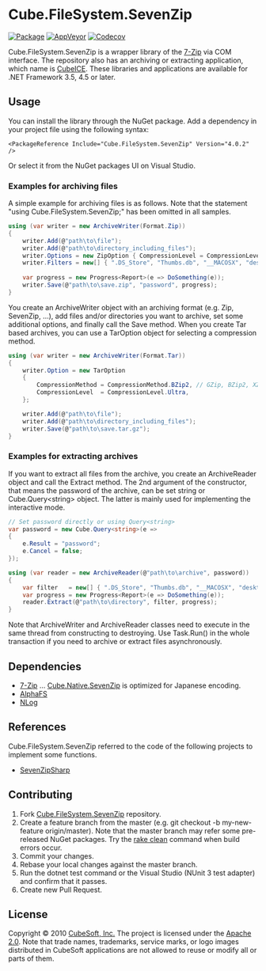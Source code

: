 Cube.FileSystem.SevenZip
====

[![Package](https://badgen.net/nuget/v/cube.filesystem.sevenzip)](https://www.nuget.org/packages/cube.filesystem.sevenzip/)
[![AppVeyor](https://badgen.net/appveyor/ci/clown/cube-filesystem-sevenzip)](https://ci.appveyor.com/project/clown/cube-filesystem-sevenzip)
[![Codecov](https://badgen.net/codecov/c/github/cube-soft/cube.filesystem.sevenzip)](https://codecov.io/gh/cube-soft/cube.filesystem.sevenzip)

Cube.FileSystem.SevenZip is a wrapper library of the [7-Zip](http://www.7-zip.org/) via COM interface.
The repository also has an archiving or extracting application, which name is [CubeICE](https://www.cube-soft.jp/cubeice/).
These libraries and applications are available for .NET Framework 3.5, 4.5 or later.

## Usage

You can install the library through the NuGet package.
Add a dependency in your project file using the following syntax:

    <PackageReference Include="Cube.FileSystem.SevenZip" Version="4.0.2" />

Or select it from the NuGet packages UI on Visual Studio.

### Examples for archiving files

A simple example for archiving files is as follows.
Note that the statement "using Cube.FileSystem.SevenZip;" has been omitted in all samples.

```cs
using (var writer = new ArchiveWriter(Format.Zip))
{
    writer.Add(@"path\to\file");
    writer.Add(@"path\to\directory_including_files");
    writer.Options = new ZipOption { CompressionLevel = CompressionLevel.Ultra };
    writer.Filters = new[] { ".DS_Store", "Thumbs.db", "__MACOSX", "desktop.ini" };
    
    var progress = new Progress<Report>(e => DoSomething(e));
    writer.Save(@"path\to\save.zip", "password", progress);
}
```

You create an ArchiveWriter object with an archiving format (e.g. Zip, SevenZip, ...),
add files and/or directories you want to archive, set some additional options, and finally call the Save method.
When you create Tar based archives, you can use a TarOption object for selecting a compression method.

```cs
using (var writer = new ArchiveWriter(Format.Tar))
{
    writer.Option = new TarOption
    {
        CompressionMethod = CompressionMethod.BZip2, // GZip, BZip2, XZ or Copy
        CompressionLevel  = CompressionLevel.Ultra,
    };

    writer.Add(@"path\to\file");
    writer.Add(@"path\to\directory_including_files");
    writer.Save(@"path\to\save.tar.gz");
}
```

### Examples for extracting archives

If you want to extract all files from the archive, you create an ArchiveReader object
and call the Extract method. The 2nd argument of the constructor, that means the
password of the archive, can be set string or Cube.Query&lt;string&gt; object.
The latter is mainly used for implementing the interactive mode.

```cs
// Set password directly or using Query<string>
var password = new Cube.Query<string>(e =>
{
    e.Result = "password";
    e.Cancel = false;
});

using (var reader = new ArchiveReader(@"path\to\archive", password))
{
    var filter   = new[] { ".DS_Store", "Thumbs.db", "__MACOSX", "desktop.ini" };    
    var progress = new Progress<Report>(e => DoSomething(e));
    reader.Extract(@"path\to\directory", filter, progress);
}
```

Note that ArchiveWriter and ArchiveReader classes need to execute in the same thread from constructing to destroying.
Use Task.Run() in the whole transaction if you need to archive or extract files asynchronously.

## Dependencies

* [7-Zip](https://www.7-zip.org/) ... [Cube.Native.SevenZip](https://github.com/cube-soft/Cube.Native.SevenZip) is optimized for Japanese encoding.
* [AlphaFS](https://alphafs.alphaleonis.com/)
* [NLog](https://nlog-project.org/)

## References

Cube.FileSystem.SevenZip referred to the code of the following projects to implement some functions.

* [SevenZipSharp](https://www.nuget.org/packages/SevenZipSharp/)

## Contributing

1. Fork [Cube.FileSystem.SevenZip](https://github.com/cube-soft/Cube.FileSystem.SevenZip/fork) repository.
2. Create a feature branch from the master (e.g. git checkout -b my-new-feature origin/master). Note that the master branch may refer some pre-released NuGet packages. Try the [rake clean](https://github.com/cube-soft/Cube.FileSystem.SevenZip/blob/master/Rakefile) command when build errors occur.
3. Commit your changes.
4. Rebase your local changes against the master branch.
5. Run the dotnet test command or the Visual Studio (NUnit 3 test adapter) and confirm that it passes.
6. Create new Pull Request.

## License
 
Copyright © 2010 [CubeSoft, Inc.](http://www.cube-soft.jp/)
The project is licensed under the [Apache 2.0](https://github.com/cube-soft/Cube.FileSystem.SevenZip/blob/master/License.txt).
Note that trade names, trademarks, service marks, or logo images distributed in CubeSoft applications are not allowed to reuse or modify all or parts of them.